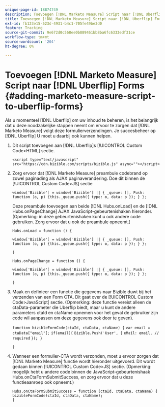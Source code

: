 ```yaml
---
unique-page-id: 18874749
description: Toevoegen [!DNL Marketo Measure] Script naar [!DNL Uberflip] FORMS - [!DNL Marketo Measure]
title: Toevoegen [!DNL Marketo Measure] Script naar [!DNL Uberflip] Forms
exl-id: fb123e15-523d-4931-b4c1-705fe49be3d0
feature: Tracking
source-git-commit: 9e672d0c568ee0b889461bb8ba6fc6333edf31ce
workflow-type: tm+mt
source-wordcount: '204'
ht-degree: 0%

---
```


# Toevoegen [!DNL Marketo Measure] Script naar [!DNL Uberflip] Forms {#adding-marketo-measure-script-to-uberflip-forms}

Als u momenteel [!DNL Uberflip] om uw inhoud te beheren, is het belangrijk dat u deze noodzakelijke stappen neemt om ervoor te zorgen dat [!DNL Marketo Measure] volgt deze formulierverzendingen. Je succesbeheer op [!DNL Uberflip] U moet u daarbij ook kunnen helpen.

1. Dit script toevoegen aan [!DNL Uberflip]s [!UICONTROL Custom Code>HTML] sectie.

   `<script type="text/javascript" src="https://cdn.bizible.com/scripts/bizible.js" async=""></script>`

1. Zorg ervoor dat [!DNL Marketo Measure] preambule codebrand op zowel paginading als AJAX paginaverandering. Doe dit binnen de [!UICONTROL Custom Code>JS] sectie

   `window['Bizible'] = window['Bizible'] || { _queue: [], Push: function (o, p) {this._queue.push({ type: o, data: p }); } };`

   Deze preambule toevoegen aan beide [!DNL Hubs.onLoad] en de [!DNL Hubs.onPageChange] AJAX JavaScript-gebeurtenishaken hieronder. (Opmerking: in deze gebeurtenishaken kunt u ook andere code gebruiken. Zorg ervoor dat u ook de preambule opneemt.)

   `Hubs.onLoad = function () {`

   `window['Bizible'] = window['Bizible'] || { _queue: [], Push: function (o, p) {this._queue.push({ type: o, data: p }); } };`

   `}`

   `Hubs.onPageChange = function () {`

   `window['Bizible'] = window['Bizible'] || { _queue: [], Push: function (o, p) {this._queue.push({ type: o, data: p }); } };`

   `}`

1. Maak en definieer een functie die gegevens naar Bizible duwt bij het verzenden van een Form CTA. Dit gaat over de [!UICONTROL Custom Code>JavaScript] sectie. (Opmerking: deze functie vereist alleen de ctaData-parameter die Uberflip biedt, maar u kunt de andere parameters ctaId en ctaName opnemen voor het geval de gebruiker zijn code wil aanpassen om deze gegevens ook door te geven).

   `function bizibleFormCode(ctaId, ctaData, ctaName) {`
   `var email = ctaData["email"];`
   `if(email){`
   `Bizible.Push('User', {`
   `eMail: email, // required`
   `}); }`

   `}`

1. Wanneer een formulier-CTA wordt verzonden, moet u ervoor zorgen dat [!DNL Marketo Measure] functie wordt hieronder uitgevoerd. Dit wordt gedaan binnen [!UICONTROL Custom Code>JS] sectie. (Opmerking: mogelijk hebt u andere code binnen de JavaScript-gebeurtenishaak Hubs.onCtaFormSubmitSuccess, en zorg ervoor dat u deze functieaanroep ook opneemt.)

   `Hubs.onCtaFormSubmitSuccess = function (ctaId, ctaData, ctaName) {`
   `bizibleFormCode(ctaId, ctaData, ctaName);`\
   `}`
